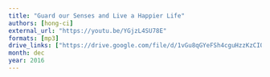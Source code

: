 ```yaml
---
title: "Guard our Senses and Live a Happier Life"
authors: [hong-ci]
external_url: "https://youtu.be/YGjzL4SU78E"
formats: [mp3]
drive_links: ["https://drive.google.com/file/d/1vGu8qGYeFSh4cguHzzKzCIQNo_5x48Io/view?usp=drivesdk"]
month: dec
year: 2016
---
```

